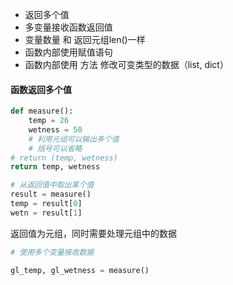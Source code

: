 - 返回多个值
- 多变量接收函数返回值
- 变量数量 和 返回元组len()一样
- 函数内部使用赋值语句
- 函数内部使用 方法 修改可变类型的数据（list, dict）



#### 函数返回多个值

```python
def measure():
    temp = 26
    wetness = 50
    # 利用元组可以输出多个值
    # 括号可以省略
# return (temp, wetness)
return temp, wetness

# 从返回值中取出某个值
result = measure()
temp = result[0]
wetn = result[1]
```

返回值为元组，同时需要处理元组中的数据

```python
# 使用多个变量接收数据

gl_temp, gl_wetness = measure()
```

